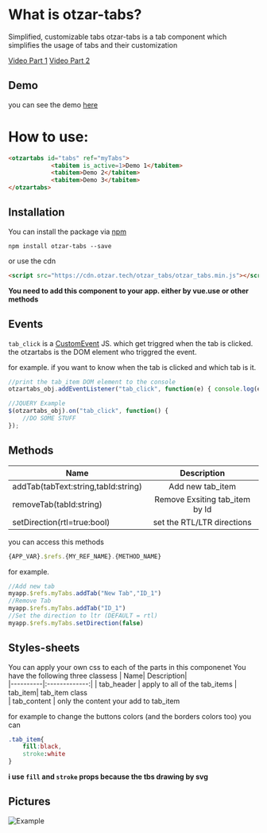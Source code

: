 #  What is otzar-tabs?
Simplified, customizable tabs otzar-tabs is a tab component which simplifies the usage of tabs and their customization

[Video Part 1](https://prod.otzar.tech/otzar_tabs/part_1.wmv)
[Video Part 2](https://prod.otzar.tech/otzar_tabs/part_2.wmv)
## Demo

you can see the demo [here](https://cdn.otzar.tech/otzar_tabs/example.html)
# How to use:

```html
<otzartabs id="tabs" ref="myTabs">
            <tabitem is_active=1>Demo 1</tabitem>
            <tabitem>Demo 2</tabitem>
            <tabitem>Demo 3</tabitem>
</otzartabs>
```

## Installation

You can install the package via [npm](https://www.npmjs.com)

`npm install otzar-tabs --save`

or use the cdn

```html
<script src="https://cdn.otzar.tech/otzar_tabs/otzar_tabs.min.js"></script>
```

**You need to add this component to your app. either by vue.use or other methods**

## Events

`tab_click` is a [CustomEvent](https://developer.mozilla.org/en-US/docs/Web/API/CustomEvent/CustomEvent) JS. which get triggred when the tab is clicked. the otzartabs is the DOM element who triggred the event.

for example. if you want to know when the tab is clicked and which tab is it.
````javascript
//print the tab_item DOM element to the console
otzartabs_obj.addEventListener("tab_click", function(e) { console.log(e.detail) });

//JQUERY Example
$(otzartabs_obj).on("tab_click", function() {
	//DO SOME STUFF
});
````

## Methods
| Name|      Description|  
|----------|:-------------:|
| addTab(tabText:string,tabId:string) |  Add new tab_item 
| removeTab(tabId:string) |    Remove Exsiting tab_item by Id   
| setDirection(rtl=true:bool) | set the RTL/LTR directions 

you can access this methods 
```js
{APP_VAR}.$refs.{MY_REF_NAME}.{METHOD_NAME}
```
for example. 
```js
//Add new tab
myapp.$refs.myTabs.addTab("New Tab","ID_1")
//Remove Tab
myapp.$refs.myTabs.addTab("ID_1")
//Set the direction to ltr (DEFAULT = rtl)
myapp.$refs.myTabs.setDirection(false)
```

## Styles-sheets

You can apply your own css to each of the parts in this componenet
You have the following three classess
| Name|      Description|  
|----------|:-------------:|
| tab_header |  apply to all of the tab_items
| tab_item|    tab_item class  
| tab_content | only the content your add to tab_item

for example to change the buttons colors (and the borders colors too)  you can 
```css
.tab_item{
	fill:black,
	stroke:white
}
```
**i use `fill` and `stroke` props because the tbs drawing by svg**

## Pictures
![Example](https://cdn.otzar.tech/otzar_tabs/demo_rtl.png)

